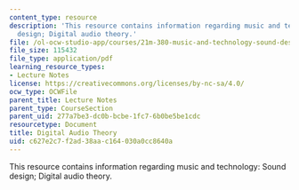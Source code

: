 ```yaml
---
content_type: resource
description: 'This resource contains information regarding music and technology: Sound
  design; Digital audio theory.'
file: /ol-ocw-studio-app/courses/21m-380-music-and-technology-sound-design-spring-2016/c627e2c7f2ad38aac164030a0cc8640a_MIT21M_380S16_Lec10.pdf
file_size: 115432
file_type: application/pdf
learning_resource_types:
- Lecture Notes
license: https://creativecommons.org/licenses/by-nc-sa/4.0/
ocw_type: OCWFile
parent_title: Lecture Notes
parent_type: CourseSection
parent_uid: 277a7be3-dc0b-bcbe-1fc7-6b0be5be1cdc
resourcetype: Document
title: Digital Audio Theory
uid: c627e2c7-f2ad-38aa-c164-030a0cc8640a
---
```

This resource contains information regarding music and technology: Sound design; Digital audio theory.